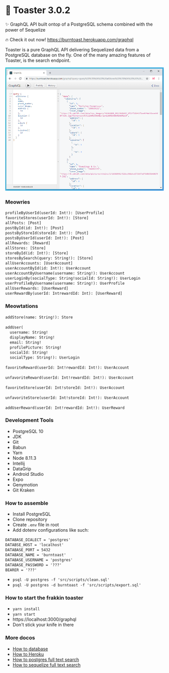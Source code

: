 # 🍞 Toaster 3.0.2

✨ GraphQL API built ontop of a PostgreSQL schema combined with the power of Sequelize

🔥 Check it out now! https://burntoast.herokuapp.com/graphql

Toaster is a pure GraphQL API delivering Sequelized data from a PostgreSQL database on the fly. One of the many amazing features of Toaster, is the search endpoint.

<div align="center">
  <img src="https://github.com/psyanite/toaster/blob/master/docs/images/allstores-query.png" width="600px"/>  
</div>


### Meowries
```
profileByUserId(userId: Int!): [UserProfile]
favoriteStores(userId: Int!): [Store]
allPosts: [Post]
postById(id: Int!): [Post]
postsByStoreId(storeId: Int!): [Post]
postsByUserId(userId: Int!): [Post]
allRewards: [Reward]
allStores: [Store]
storeById(id: Int!): [Store]
storesBySearch(query: String!): [Store]
allUserAccounts: [UserAccount]
userAccountById(id: Int!): UserAccount
userAccountByUsername(username: String!): UserAccount
userLoginBy(socialType: String!socialId: String!): UserLogin
userProfileByUsername(username: String!): UserProfile
allUserRewards: [UserReward]
userRewardBy(userId: IntrewardId: Int): [UserReward]
```

### Meowtations
```
addStore(name: String!): Store

addUser(
  username: String!
  displayName: String!
  email: String!
  profilePicture: String!
  socialId: String!
  socialType: String!): UserLogin

favoriteReward(userId: Int!rewardId: Int!): UserAccount

unfavoriteReward(userId: Int!rewardId: Int!): UserAccount

favoriteStore(userId: Int!storeId: Int!): UserAccount

unfavoriteStore(userId: Int!storeId: Int!): UserAccount

addUserReward(userId: Int!rewardId: Int!): UserReward
```

### Development Tools

* PostgreSQL 10
* JDK
* Git
* Babun
* Yarn
* Node 8.11.3
* Intellij
* DataGrip
* Android Studio
* Expo
* Genymotion
* Git Kraken

### How to assemble
* Install PostgreSQL
* Clone repository
* Create `.env` file in root
* Add dotenv configurations like such:
```
DATABASE_DIALECT = 'postgres'
DATABSE_HOST = 'localhost'
DATABASE_PORT = 5432
DATABASE_NAME = 'burntoast'
DATABASE_USERNAME = 'postgres'
DATABASE_PASSWORD = '???'
BEARER = '???'
```
* `psql -U postgres -f 'src/scripts/clean.sql'`
* `psql -U postgres -d burntoast -f 'src/scripts/export.sql'`

### How to start the frakkin toaster
* `yarn install`
* `yarn start`
* https://localhost:3000/graphql
* Don't stick your knife in there

### More docos
* [How to database](./docs/how-to-database.md)
* [How to Heroku](./docs/how-to-heroku.md)
* [How to postgres full text search](http://rachbelaid.com/postgres-full-text-search-is-good-enough/)
* [How to sequelize full text search](https://medium.com/riipen-engineering/full-text-search-with-sequelize-and-postgresql-3572cb3093e7)
